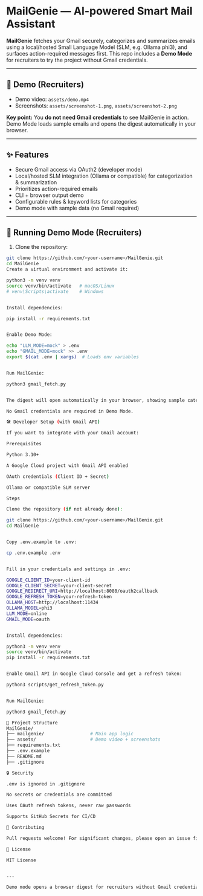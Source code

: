 # MailGenie — AI-powered Smart Mail Assistant

**MailGenie** fetches your Gmail securely, categorizes and summarizes emails using a local/hosted Small Language Model (SLM, e.g. Ollama phi3), and surfaces action-required messages first. This repo includes a **Demo Mode** for recruiters to try the project without Gmail credentials.

---

## 🎥 Demo (Recruiters)

- Demo video: `assets/demo.mp4`  
- Screenshots: `assets/screenshot-1.png`, `assets/screenshot-2.png`  

**Key point:** You **do not need Gmail credentials** to see MailGenie in action. Demo Mode loads sample emails and opens the digest automatically in your browser.

---

## ✨ Features

- Secure Gmail access via OAuth2 (developer mode)
- Local/hosted SLM integration (Ollama or compatible) for categorization & summarization
- Prioritizes action-required emails
- CLI + browser output demo
- Configurable rules & keyword lists for categories
- Demo mode with sample data (no Gmail required)

---

## 🏃 Running Demo Mode (Recruiters)

1. Clone the repository:

```bash
git clone https://github.com/<your-username>/MailGenie.git
cd MailGenie
Create a virtual environment and activate it:

python3 -m venv venv
source venv/bin/activate   # macOS/Linux
# venv\Scripts\activate    # Windows


Install dependencies:

pip install -r requirements.txt


Enable Demo Mode:

echo "LLM_MODE=mock" > .env
echo "GMAIL_MODE=mock" >> .env
export $(cat .env | xargs)  # Loads env variables


Run MailGenie:

python3 gmail_fetch.py


The digest will open automatically in your browser, showing sample categorized emails and summaries.

No Gmail credentials are required in Demo Mode.

🛠 Developer Setup (with Gmail API)

If you want to integrate with your Gmail account:

Prerequisites

Python 3.10+

A Google Cloud project with Gmail API enabled

OAuth credentials (Client ID + Secret)

Ollama or compatible SLM server

Steps

Clone the repository (if not already done):

git clone https://github.com/<your-username>/MailGenie.git
cd MailGenie


Copy .env.example to .env:

cp .env.example .env


Fill in your credentials and settings in .env:

GOOGLE_CLIENT_ID=your-client-id
GOOGLE_CLIENT_SECRET=your-client-secret
GOOGLE_REDIRECT_URI=http://localhost:8080/oauth2callback
GOOGLE_REFRESH_TOKEN=your-refresh-token
OLLAMA_HOST=http://localhost:11434
OLLAMA_MODEL=phi3
LLM_MODE=online
GMAIL_MODE=oauth


Install dependencies:

python3 -m venv venv
source venv/bin/activate
pip install -r requirements.txt


Enable Gmail API in Google Cloud Console and get a refresh token:

python3 scripts/get_refresh_token.py


Run MailGenie:

python3 gmail_fetch.py

📂 Project Structure
MailGenie/
├── mailgenie/                 # Main app logic
├── assets/                    # Demo video + screenshots
├── requirements.txt
├── .env.example
├── README.md
├── .gitignore

🔒 Security

.env is ignored in .gitignore

No secrets or credentials are committed

Uses OAuth refresh tokens, never raw passwords

Supports GitHub Secrets for CI/CD

🤝 Contributing

Pull requests welcome! For significant changes, please open an issue first to discuss.

📜 License

MIT License


---

Demo mode opens a browser digest for recruiters without Gmail credentials.

